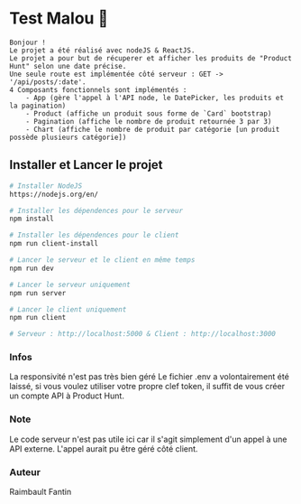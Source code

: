# Test Malou 🌮
    Bonjour !
    Le projet a été réalisé avec nodeJS & ReactJS.
    Le projet a pour but de récuperer et afficher les produits de "Product Hunt" selon une date précise.
    Une seule route est implémentée côté serveur : GET -> '/api/posts/:date'.
    4 Composants fonctionnels sont implémentés : 
        - App (gère l'appel à l'API node, le DatePicker, les produits et la pagination)
        - Product (affiche un produit sous forme de `Card` bootstrap)
        - Pagination (affiche le nombre de produit retournée 3 par 3)
        - Chart (affiche le nombre de produit par catégorie [un produit possède plusieurs catégorie])

## Installer et Lancer le projet

``` bash
# Installer NodeJS
https://nodejs.org/en/

# Installer les dépendences pour le serveur
npm install

# Installer les dépendences pour le client
npm run client-install

# Lancer le serveur et le client en même temps
npm run dev

# Lancer le serveur uniquement
npm run server

# Lancer le client uniquement
npm run client

# Serveur : http://localhost:5000 & Client : http://localhost:3000
```

### Infos

La responsivité n'est pas très bien géré
Le fichier .env a volontairement été laissé, si vous voulez utiliser votre propre clef token, il suffit de vous créer un compte API à Product Hunt.

### Note
Le code serveur n'est pas utile ici car il s'agit simplement d'un appel à une API externe.
L'appel aurait pu être géré côté client.

### Auteur

Raimbault Fantin
